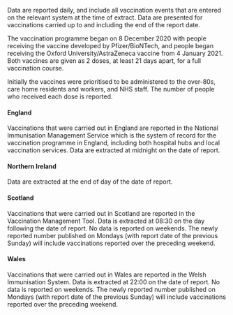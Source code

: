 Data are reported daily, and include all vaccination events that are entered on the relevant system at the time of extract. Data are presented for vaccinations carried up to and including the end of the report date.

The vaccination programme began on 8 December 2020 with people receiving the vaccine developed by Pfizer/BioNTech, and people began receiving the Oxford University/AstraZeneca vaccine from 4 January 2021. Both vaccines are given as 2 doses, at least 21 days apart, for a full vaccination course. 

Initially the vaccines were prioritised to be administered to the over-80s, care home residents and workers, and NHS staff. The number of people who received each dose is reported.

#### England

Vaccinations that were carried out in England are reported in the National Immunisation Management Service which is the system of record for the vaccination programme in England, including both hospital hubs and local vaccination services. Data are extracted at midnight on the date of report.

#### Northern Ireland

Data are extracted at the end of day of the date of report.

#### Scotland

Vaccinations that were carried out in Scotland are reported in the Vaccination Management Tool. Data is extracted at 08:30 on the day following the date of report. No data is reported on weekends. The newly reported number published on Mondays (with report date of the previous Sunday) will include vaccinations reported over the preceding weekend.

#### Wales

Vaccinations that were carried out in Wales are reported in the Welsh Immunisation System. Data is extracted at 22:00 on the date of report. No data is reported on weekends. The newly reported number published on Mondays (with report date of the previous Sunday) will include vaccinations reported over the preceding weekend.